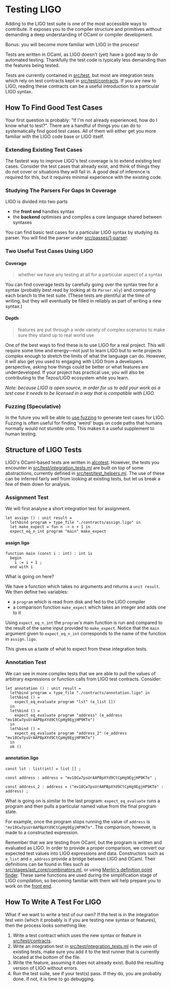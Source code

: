 # Testing LIGO

Adding to the LIGO test suite is one of the most accessible ways to contribute. It exposes you to the compiler structure and primitives without demanding a deep understanding of OCaml or compiler development.

Bonus: you will become more familiar with LIGO in the process!

Tests are written in OCaml, as LIGO doesn't (yet) have a good way to do automated testing. Thankfully the test code is typically less demanding than the features being tested.

Tests are currently contained in
[src/test](https://gitlab.com/ligolang/ligo/tree/dev/src/test), but
most are integration tests which rely on test contracts kept in
[src/test/contracts](https://gitlab.com/ligolang/ligo/tree/dev/src/test/contracts). If
you are new to LIGO, reading these contracts can be a useful
introduction to a particular LIGO syntax.

## How To Find Good Test Cases

Your first question is probably: "If I'm not already experienced, how
do I know what to test?". There are a handful of things you can do to
systematically find good test cases. All of them will either get you
more familiar with the LIGO code base or LIGO itself.

### Extending Existing Test Cases

The fastest way to improve LIGO's test coverage is to extend existing
test cases. Consider the test cases that already exist, and think of
things they do not cover or situations they will fail in. A good deal
of inference is required for this, but it requires minimal experience
with the existing code.

### Studying The Parsers For Gaps In Coverage

LIGO is divided into two parts
- the **front end** handles syntax
- the **backend** optimises and compiles a core language shared between syntaxes

You can find basic test cases for a particular LIGO syntax by studying its parser. You will find the parser under [src/passes/1-parser](https://gitlab.com/ligolang/ligo/tree/dev/src/passes/01-parsing).

### Two Useful Test Cases Using LIGO

#### Coverage
> whether we have any testing at all for a particular aspect of a syntax

You can find coverage tests by carefully going over the syntax tree for a syntax (probably best read by looking at its `Parser.mly`) and comparing each branch to the test suite. (These tests are plentiful at the time of writing, but they will eventually be filled in reliably as part of writing a new syntax.)

#### Depth
> features are put through a wide variety of complex scenarios to make sure they stand up to real world use

One of the best ways to find these is to use LIGO for a real project. This will require some time and energy—not just to learn LIGO but to write projects complex enough to stretch the limits of what the language can do. However, it will also get you used to engaging with LIGO from a developers perspective, asking how things could be better or what features are underdeveloped. If your project has practical use, you will also be contributing to the Tezos/LIGO ecosystem while you learn.

*Note: because LIGO is open source, in order for us to add your work
 as a test case it needs to be licensed in a way that is compatible
 with LIGO.*

### Fuzzing (Speculative)

In the future you will be able to
[use fuzzing](https://en.wikipedia.org/wiki/Fuzzing) to generate test
cases for LIGO. Fuzzing is often useful for finding 'weird' bugs on
code paths that humans normally would not stumble onto. This makes it
a useful supplement to human testing.

## Structure of LIGO Tests

LIGO's OCaml-based tests are written in
[alcotest](https://github.com/mirage/alcotest/). However, the tests
you encounter in
[src/test/integration_tests.ml](https://gitlab.com/ligolang/ligo/blob/dev/src/test/integration_tests.ml)
are built on top of some abstractions, currently defined in
[src/test/test_helpers.ml](https://gitlab.com/ligolang/ligo/blob/dev/src/test/test_helpers.ml). The
use of these can be inferred fairly well from looking at existing
tests, but let us break a few of them down for analysis.

### Assignment Test

We will first analyse a short integration test for assignment.

    let assign () : unit result =
      let%bind program = type_file "./contracts/assign.ligo" in
      let make_expect = fun n -> n + 1 in
      expect_eq_n_int program "main" make_expect

#### assign.ligo
    function main (const i : int) : int is
      begin
        i := i + 1 ;
      end with i


What is going on here?

We have a function which takes no arguments and returns a `unit result`.
We then define two variables:
- a `program` which is read from disk and fed to the LIGO compiler
- a comparison function `make_expect` which takes an integer and adds one to it

Using `expect_eq_n_int` the `program`'s main function is run and compared to the result of the same input provided to `make_expect`. Notice that the `main` argument given to `expect_eq_n_int` corresponds to the name of the function in `assign.ligo`.

This gives us a taste of what to expect from these integration tests.

###  Annotation Test

We can see in more complex tests that we are able to pull the values of arbitrary expressions or function calls from LIGO test contracts. Consider:

    let annotation () : unit result =
      let%bind program = type_file "./contracts/annotation.ligo" in
      let%bind () =
        expect_eq_evaluate program "lst" (e_list [])
      in
      let%bind () =
        expect_eq_evaluate program "address" (e_address "mv18Cw7psUrAAPBpXYd9CtCpHg9EgjHP9KTe")
      in
      let%bind () =
        expect_eq_evaluate program "address_2" (e_address "mv18Cw7psUrAAPBpXYd9CtCpHg9EgjHP9KTe")
      in
      ok ()

#### annotation.ligo
    const lst : list(int) = list [] ;

    const address : address = "mv18Cw7psUrAAPBpXYd9CtCpHg9EgjHP9KTe" ;

    const address_2 : address = ("mv18Cw7psUrAAPBpXYd9CtCpHg9EgjHP9KTe" : address) ;

What is going on is similar to the last program: `expect_eq_evaluate`
runs a program and then pulls a particular named value from the final
program state.

For example, once the program stops running the value of `address` is
`"mv18Cw7psUrAAPBpXYd9CtCpHg9EgjHP9KTe"`. The *comparison*, however,
is made to a constructed expression.

Remember that we are testing from OCaml, but the program is written
and evaluated as LIGO. In order to provide a proper comparison, we
convert our expected test values into LIGO expressions and
data. Constructors such as `e_list` and `e_address` provide a bridge
between LIGO and OCaml. Their definitions can be found in files such
as
[src/stages/ast_core/combinators.ml](https://gitlab.com/ligolang/ligo/blob/dev/src/stages/ast_core/combinators.ml),
or using
[Merlin's definition point finder](https://github.com/ocaml/merlin/wiki). These
same functions are used during the simplification stage of LIGO
compilation, so becoming familiar with them will help prepare you to
work on the [front end](big-picture/front-end.md).

## How To Write A Test For LIGO

What if we want to write a test of our own? If the test is in the
integration test vein (which it probably is if you are testing new
syntax or features), then the process looks something like:

1. Write a test contract which uses the new syntax or feature in [src/test/contracts](https://gitlab.com/ligolang/ligo/tree/dev/src/test/contracts).
2. Write an integration test in [src/test/integration_tests.ml](https://gitlab.com/ligolang/ligo/blob/dev/src/test/integration_tests.ml) in the vein of existing tests, make sure you add it to the test runner that is currently located at the bottom of the file.
3. Write the feature, assuming it does not already exist. Build the
   resulting version of LIGO without errors.
4. Run the test suite, see if your test(s) pass. If they do, you are
   probably done. If not, it is time to go debugging.
